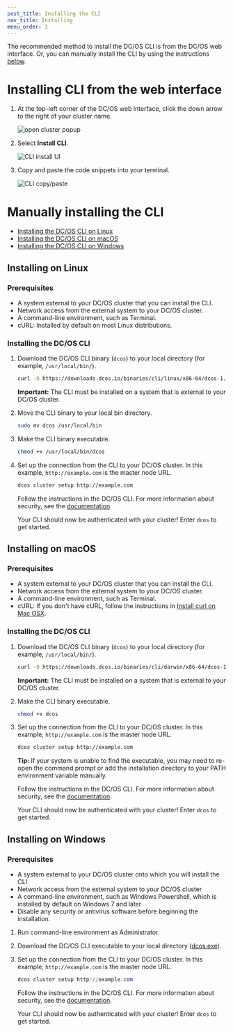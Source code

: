 ```yaml
---
post_title: Installing the CLI
nav_title: Installing
menu_order: 1
---
```


The recommended method to install the DC/OS CLI is from the DC/OS web interface. Or, you can manually install the CLI by using the instructions [below](#manual). 

# Installing CLI from the web interface

1.  At the top-left corner of the DC/OS web interface, click the down arrow to the right of your cluster name.

    ![open cluster popup](/docs/1.10/img/open-cluster-popup.png)

1.  Select **Install CLI**.

    ![CLI install UI](/docs/1.10/img/install-cli.png)

1.  Copy and paste the code snippets into your terminal.

    ![CLI copy/paste](/docs/1.10/img/install-cli-terminal.png)

# <a name="manual"></a>Manually installing the CLI

*   [Installing the DC/OS CLI on Linux](#linux)
*   [Installing the DC/OS CLI on macOS](#osx)
*   [Installing the DC/OS CLI on Windows](#windows)

## <a name="linux"></a>Installing on Linux

### Prerequisites

*   A system external to your DC/OS cluster that you can install the CLI.
*   Network access from the external system to your DC/OS cluster.
*   A command-line environment, such as Terminal.
*   cURL: Installed by default on most Linux distributions.

### Installing the DC/OS CLI

1.  Download the DC/OS CLI binary (`dcos`) to your local directory (for example, `/usr/local/bin/`).

    ```bash
    curl -O https://downloads.dcos.io/binaries/cli/linux/x86-64/dcos-1.10/dcos
    ```

    **Important:** The CLI must be installed on a system that is external to your DC/OS cluster.

1.  Move the CLI binary to your local bin directory.

    ```bash
    sudo mv dcos /usr/local/bin 
    ```

1.  Make the CLI binary executable.

    ```bash
    chmod +x /usr/local/bin/dcos
    ```

1.  Set up the connection from the CLI to your DC/OS cluster. In this example, `http://example.com` is the master node URL.

    ```bash
    dcos cluster setup http://example.com
    ```

    Follow the instructions in the DC/OS CLI. For more information about security, see the [documentation](/docs/1.10/security/).

    Your CLI should now be authenticated with your cluster! Enter `dcos` to get started.

## <a name="osx"></a>Installing on macOS

### Prerequisites

*   A system external to your DC/OS cluster that you can install the CLI.
*   Network access from the external system to your DC/OS cluster.
*   A command-line environment, such as Terminal.
*   cURL: If you don't have cURL, follow the instructions in [Install curl on Mac OSX](http://macappstore.org/curl/).

### Installing the DC/OS CLI

1.  Download the DC/OS CLI binary (`dcos`) to your local directory (for example, `/usr/local/bin/`).

    ```bash
    curl -O https://downloads.dcos.io/binaries/cli/darwin/x86-64/dcos-1.10/dcos
    ```

    **Important:** The CLI must be installed on a system that is external to your DC/OS cluster.

1.  Make the CLI binary executable.

    ```bash
    chmod +x dcos
    ```

1.  Set up the connection from the CLI to your DC/OS cluster. In this example, `http://example.com` is the master node URL.

    ```bash
    dcos cluster setup http://example.com
    ```
    **Tip:** If your system is unable to find the executable, you may need to re-open the command prompt or add the installation directory to your PATH environment variable manually.

    Follow the instructions in the DC/OS CLI. For more information about security, see the [documentation](/docs/1.10/security/).

    Your CLI should now be authenticated with your cluster! Enter `dcos` to get started.

## <a name="windows"></a>Installing on Windows

### Prerequisites

*   A system external to your DC/OS cluster onto which you will install the CLI
*   Network access from the external system to your DC/OS cluster
*   A command-line environment, such as Windows Powershell, which is installed by default on Windows 7 and later
*   Disable any security or antivirus software before beginning the installation.


1.  Run command-line environment as Administrator.

1.  Download the DC/OS CLI executable to your local directory ([dcos.exe](https://downloads.dcos.io/binaries/cli/windows/x86-64/dcos-1.10/dcos.exe)).

1.  Set up the connection from the CLI to your DC/OS cluster. In this example, `http://example.com` is the master node URL.

    ```powershell
    dcos cluster setup http://example.com
    ```

    Follow the instructions in the DC/OS CLI. For more information about security, see the [documentation](/docs/1.10/security/).

    Your CLI should now be authenticated with your cluster! Enter `dcos` to get started.
